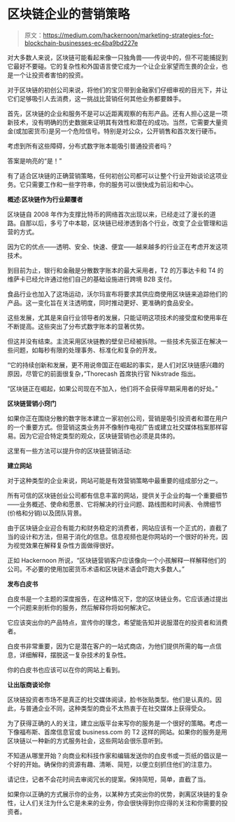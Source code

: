 # 区块链企业的营销策略

> 原文：<https://medium.com/hackernoon/marketing-strategies-for-blockchain-businesses-ec4ba9bd227e>

对大多数人来说，区块链可能看起来像一只独角兽——传说中的，但不可能捕捉到它最好不要碰。它的复杂性和外国语言使它成为一个让企业家望而生畏的企业，也是一个让投资者害怕的投资。

对于区块链的初创公司来说，将他们的宝贝带到金融家们仔细审视的目光下，并让它们足够吸引人去消费，这一挑战比营销任何其他业务都要棘手。

首先，区块链的企业和服务不是可以近距离观察的有形产品。还有人担心这是一项新技术，没有明确的历史数据来证明其有效性和潜在的成功。当然，它需要大量资金(或加密货币)是另一个危险信号。特别是对公众，公开销售和首次发行硬币。

考虑到所有这些障碍，分布式数字账本能吸引普通投资者吗？

答案是响亮的“是！”

有了适合区块链的正确营销策略，任何初创公司都可以让整个行业开始谈论这项业务。它只需要工作和一些字符串，你的服务可以很快成为前沿和中心。

**概述:区块链作为行业颠覆者**

区块链自 2008 年作为支撑比特币的网络首次出现以来，已经走过了漫长的道路。自那以后，多亏了中本聪，区块链已经渗透到各个行业，改变了企业管理和运营的方式。

因为它的优点——透明、安全、快速、便宜——越来越多的行业正在考虑开发这项技术。

到目前为止，银行和金融是分散数字账本的最大采用者，T2 的万事达卡和 T4 的维萨卡已经允许通过他们自己的基础设施进行跨境 B2B 支付。

食品行业也加入了这场运动，沃尔玛宣布将要求其供应商使用区块链来追踪他们的产品。这一变化旨在关注透明度，同时推动更好、更准确的食品安全。

这些发展，尤其是来自行业领导者的发展，只能证明这项技术的接受度和使用率在不断提高。这些突出了分布式数字账本的显著优势。

但这并没有结束。主流采用区块链教的壁垒已经被拆除。一些技术先驱正在解决一些问题，如每秒有限的处理事务、标准化和复杂的开发。

“它的持续创新和发展，更不用说帝国正在崛起的事实，是人们对区块链感兴趣的原因，尽管它的前面很复杂，”Thorecash 首席执行官 Nikstrade 指出。

“区块链正在崛起，如果公司现在不加入，他们将不会获得早期采用者的好处。”

**区块链营销小窍门**

如果你正在围绕分散的数字账本建立一家初创公司，营销是吸引投资者和潜在用户的一个重要方式。但营销这类业务并不像制作电视广告或建立社交媒体档案那样容易。因为它迎合特定类型的观众，区块链营销也必须是具体的。

这里有一些方法可以提升你的区块链营销活动:

**建立网站**

对于这种类型的企业来说，网站可能是有效营销策略中最重要的组成部分之一。

所有可信的区块链创业公司都有信息丰富的网站，提供关于企业的每一个重要细节——业务概述、使命和愿景、它将解决的行业问题、路线图和时间表、令牌细节(价格和分销)以及团队背景。

由于区块链企业迎合有能力和财务稳定的消费者，网站应该有一个正式的，直截了当的设计和方法，但易于消化的信息。信息视频也是你网站的一个很好的补充，因为视觉效果在解释复杂性方面做得很好。

正如 Hackernoon 所说，“区块链营销客户应该像向一个小孩解释一样解释他们的公司。不必要的使用加密货币术语和区块链术语会吓跑大多数人。”

**发布白皮书**

白皮书是一个主题的深度报告，在这种情况下，您的区块链业务。它应该通过提出一个问题来剖析你的服务，然后解释你将如何解决它。

它应该突出你的产品特点，宣传你的理念，希望能告知并说服潜在的投资者和消费者。

白皮书非常重要，因为它是潜在客户的一站式商店，为他们提供所需的每一点信息，详细解释，摆脱这一复杂技术的复杂性。

你的白皮书也应该可以在你的网站上看到。

**让出版商谈论你**

区块链投资者市场不是真正的社交媒体阅读，脸书张贴类型。他们是认真的。因此，与普通企业不同，这种类型的商业不太热衷于在社交媒体上获得受众。

为了获得正确的人的关注，建立出版平台来写你的服务是一个很好的策略。考虑一下像福布斯、首席信息官或 business.com 的 T2 这样的网站。如果你的服务是用区块链以一种新的方式服务社会，这些网站会很乐意听到。

不知道从哪里开始？向商业和科技作家和编辑发送你的白皮书或一页纸的倡议是一个好的开始。确保你的资源有趣、清晰、简短，以便立刻抓住他们的注意力。

请记住，记者不会花时间去审阅冗长的提案。保持简短，简单，直截了当。

如果你以正确的方式展示你的业务，以某种方式突出你的优势，剥离区块链的复杂性，让人们关注为什么它是未来的业务，你会很快得到你应得的关注和你需要的投资者。